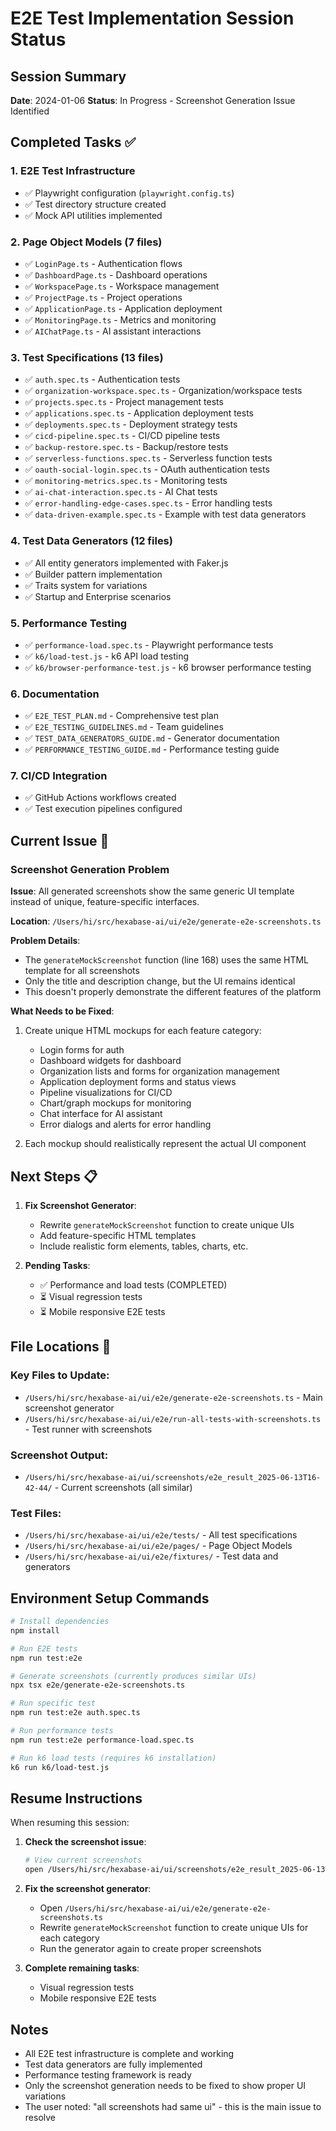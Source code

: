 # E2E Test Implementation Session Status

## Session Summary
**Date**: 2024-01-06
**Status**: In Progress - Screenshot Generation Issue Identified

## Completed Tasks ✅

### 1. E2E Test Infrastructure
- ✅ Playwright configuration (`playwright.config.ts`)
- ✅ Test directory structure created
- ✅ Mock API utilities implemented

### 2. Page Object Models (7 files)
- ✅ `LoginPage.ts` - Authentication flows
- ✅ `DashboardPage.ts` - Dashboard operations
- ✅ `WorkspacePage.ts` - Workspace management
- ✅ `ProjectPage.ts` - Project operations
- ✅ `ApplicationPage.ts` - Application deployment
- ✅ `MonitoringPage.ts` - Metrics and monitoring
- ✅ `AIChatPage.ts` - AI assistant interactions

### 3. Test Specifications (13 files)
- ✅ `auth.spec.ts` - Authentication tests
- ✅ `organization-workspace.spec.ts` - Organization/workspace tests
- ✅ `projects.spec.ts` - Project management tests
- ✅ `applications.spec.ts` - Application deployment tests
- ✅ `deployments.spec.ts` - Deployment strategy tests
- ✅ `cicd-pipeline.spec.ts` - CI/CD pipeline tests
- ✅ `backup-restore.spec.ts` - Backup/restore tests
- ✅ `serverless-functions.spec.ts` - Serverless function tests
- ✅ `oauth-social-login.spec.ts` - OAuth authentication tests
- ✅ `monitoring-metrics.spec.ts` - Monitoring tests
- ✅ `ai-chat-interaction.spec.ts` - AI Chat tests
- ✅ `error-handling-edge-cases.spec.ts` - Error handling tests
- ✅ `data-driven-example.spec.ts` - Example with test data generators

### 4. Test Data Generators (12 files)
- ✅ All entity generators implemented with Faker.js
- ✅ Builder pattern implementation
- ✅ Traits system for variations
- ✅ Startup and Enterprise scenarios

### 5. Performance Testing
- ✅ `performance-load.spec.ts` - Playwright performance tests
- ✅ `k6/load-test.js` - k6 API load testing
- ✅ `k6/browser-performance-test.js` - k6 browser performance testing

### 6. Documentation
- ✅ `E2E_TEST_PLAN.md` - Comprehensive test plan
- ✅ `E2E_TESTING_GUIDELINES.md` - Team guidelines
- ✅ `TEST_DATA_GENERATORS_GUIDE.md` - Generator documentation
- ✅ `PERFORMANCE_TESTING_GUIDE.md` - Performance testing guide

### 7. CI/CD Integration
- ✅ GitHub Actions workflows created
- ✅ Test execution pipelines configured

## Current Issue 🔧

### Screenshot Generation Problem
**Issue**: All generated screenshots show the same generic UI template instead of unique, feature-specific interfaces.

**Location**: `/Users/hi/src/hexabase-ai/ui/e2e/generate-e2e-screenshots.ts`

**Problem Details**:
- The `generateMockScreenshot` function (line 168) uses the same HTML template for all screenshots
- Only the title and description change, but the UI remains identical
- This doesn't properly demonstrate the different features of the platform

**What Needs to be Fixed**:
1. Create unique HTML mockups for each feature category:
   - Login forms for auth
   - Dashboard widgets for dashboard
   - Organization lists and forms for organization management
   - Application deployment forms and status views
   - Pipeline visualizations for CI/CD
   - Chart/graph mockups for monitoring
   - Chat interface for AI assistant
   - Error dialogs and alerts for error handling

2. Each mockup should realistically represent the actual UI component

## Next Steps 📋

1. **Fix Screenshot Generator**:
   - Rewrite `generateMockScreenshot` function to create unique UIs
   - Add feature-specific HTML templates
   - Include realistic form elements, tables, charts, etc.

2. **Pending Tasks**:
   - ✅ Performance and load tests (COMPLETED)
   - ⏳ Visual regression tests
   - ⏳ Mobile responsive E2E tests

## File Locations 📁

### Key Files to Update:
- `/Users/hi/src/hexabase-ai/ui/e2e/generate-e2e-screenshots.ts` - Main screenshot generator
- `/Users/hi/src/hexabase-ai/ui/e2e/run-all-tests-with-screenshots.ts` - Test runner with screenshots

### Screenshot Output:
- `/Users/hi/src/hexabase-ai/ui/screenshots/e2e_result_2025-06-13T16-42-44/` - Current screenshots (all similar)

### Test Files:
- `/Users/hi/src/hexabase-ai/ui/e2e/tests/` - All test specifications
- `/Users/hi/src/hexabase-ai/ui/e2e/pages/` - Page Object Models
- `/Users/hi/src/hexabase-ai/ui/e2e/fixtures/` - Test data and generators

## Environment Setup Commands

```bash
# Install dependencies
npm install

# Run E2E tests
npm run test:e2e

# Generate screenshots (currently produces similar UIs)
npx tsx e2e/generate-e2e-screenshots.ts

# Run specific test
npm run test:e2e auth.spec.ts

# Run performance tests
npm run test:e2e performance-load.spec.ts

# Run k6 load tests (requires k6 installation)
k6 run k6/load-test.js
```

## Resume Instructions

When resuming this session:

1. **Check the screenshot issue**:
   ```bash
   # View current screenshots
   open /Users/hi/src/hexabase-ai/ui/screenshots/e2e_result_2025-06-13T16-42-44/index.html
   ```

2. **Fix the screenshot generator**:
   - Open `/Users/hi/src/hexabase-ai/ui/e2e/generate-e2e-screenshots.ts`
   - Rewrite `generateMockScreenshot` function to create unique UIs for each category
   - Run the generator again to create proper screenshots

3. **Complete remaining tasks**:
   - Visual regression tests
   - Mobile responsive E2E tests

## Notes
- All E2E test infrastructure is complete and working
- Test data generators are fully implemented
- Performance testing framework is ready
- Only the screenshot generation needs to be fixed to show proper UI variations
- The user noted: "all screenshots had same ui" - this is the main issue to resolve